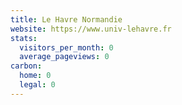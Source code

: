 ```yaml
---
title: Le Havre Normandie
website: https://www.univ-lehavre.fr
stats:
  visitors_per_month: 0
  average_pageviews: 0
carbon:
  home: 0
  legal: 0
---
```

